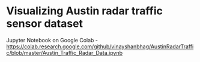 # Visualizing Austin radar traffic sensor dataset
Jupyter Notebook on Google Colab - https://colab.research.google.com/github/vinayshanbhag/AustinRadarTraffic/blob/master/Austin_Traffic_Radar_Data.ipynb
